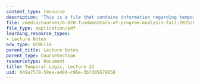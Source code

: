 ```yaml
---
content_type: resource
description: 'This is a file that contains information regarding temporal logic. '
file: /media/courses/6-820-fundamentals-of-program-analysis-fall-2015/049a757858eaa484c96e3b7d05679858_MIT6_820F15_L22.pdf
file_type: application/pdf
learning_resource_types:
- Lecture Notes
ocw_type: OCWFile
parent_title: Lecture Notes
parent_type: CourseSection
resourcetype: Document
title: Temporal Logic, Lecture 22
uid: 049a7578-58ea-a484-c96e-3b7d05679858
---
```

